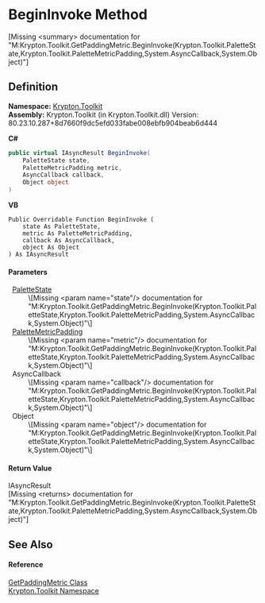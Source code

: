 # BeginInvoke Method


\[Missing &lt;summary&gt; documentation for "M:Krypton.Toolkit.GetPaddingMetric.BeginInvoke(Krypton.Toolkit.PaletteState,Krypton.Toolkit.PaletteMetricPadding,System.AsyncCallback,System.Object)"\]



## Definition
**Namespace:** <a href="79d2eac2-21f4-54ff-7552-b20c33c30600.md">Krypton.Toolkit</a>  
**Assembly:** Krypton.Toolkit (in Krypton.Toolkit.dll) Version: 80.23.10.287+8d7660f9dc5efd033fabe008ebfb904beab6d444

**C#**
``` C#
public virtual IAsyncResult BeginInvoke(
	PaletteState state,
	PaletteMetricPadding metric,
	AsyncCallback callback,
	Object object
)
```
**VB**
``` VB
Public Overridable Function BeginInvoke ( 
	state As PaletteState,
	metric As PaletteMetricPadding,
	callback As AsyncCallback,
	object As Object
) As IAsyncResult
```



#### Parameters
<dl><dt>  <a href="93e626cd-00cf-240e-06c6-ab4d47e982ba.md">PaletteState</a></dt><dd>\[Missing &lt;param name="state"/&gt; documentation for "M:Krypton.Toolkit.GetPaddingMetric.BeginInvoke(Krypton.Toolkit.PaletteState,Krypton.Toolkit.PaletteMetricPadding,System.AsyncCallback,System.Object)"\]</dd><dt>  <a href="0b770d6b-dbd6-9a12-4264-29d519d2ab3c.md">PaletteMetricPadding</a></dt><dd>\[Missing &lt;param name="metric"/&gt; documentation for "M:Krypton.Toolkit.GetPaddingMetric.BeginInvoke(Krypton.Toolkit.PaletteState,Krypton.Toolkit.PaletteMetricPadding,System.AsyncCallback,System.Object)"\]</dd><dt>  AsyncCallback</dt><dd>\[Missing &lt;param name="callback"/&gt; documentation for "M:Krypton.Toolkit.GetPaddingMetric.BeginInvoke(Krypton.Toolkit.PaletteState,Krypton.Toolkit.PaletteMetricPadding,System.AsyncCallback,System.Object)"\]</dd><dt>  Object</dt><dd>\[Missing &lt;param name="object"/&gt; documentation for "M:Krypton.Toolkit.GetPaddingMetric.BeginInvoke(Krypton.Toolkit.PaletteState,Krypton.Toolkit.PaletteMetricPadding,System.AsyncCallback,System.Object)"\]</dd></dl>

#### Return Value
IAsyncResult  
\[Missing &lt;returns&gt; documentation for "M:Krypton.Toolkit.GetPaddingMetric.BeginInvoke(Krypton.Toolkit.PaletteState,Krypton.Toolkit.PaletteMetricPadding,System.AsyncCallback,System.Object)"\]

## See Also


#### Reference
<a href="f826c835-db74-c38c-f541-c9decd39cc53.md">GetPaddingMetric Class</a>  
<a href="79d2eac2-21f4-54ff-7552-b20c33c30600.md">Krypton.Toolkit Namespace</a>  
